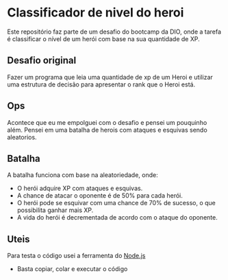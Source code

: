 # Classificador de nivel do heroi
Este repositório faz parte de um desafio do bootcamp da DIO, onde a tarefa é classificar o nível de um herói com base na sua quantidade de XP.

## Desafio original
Fazer um programa que leia uma quantidade de xp de um Heroi e utilizar uma estrutura de decisão para apresentar o rank que o Heroi está.

## Ops

Acontece que eu me empolguei com o desafio e pensei um pouquinho além. Pensei em uma batalha de herois com ataques e esquivas sendo aleatorios.

## Batalha
A batalha funciona com base na aleatoriedade, onde:

- O herói adquire XP com ataques e esquivas.
- A chance de atacar o oponente é de 50% para cada herói.
- O herói pode se esquivar com uma chance de 70% de sucesso, o que possibilita ganhar mais XP.
- A vida do herói é decrementada de acordo com o ataque do oponente.

## Uteis

Para testa o código usei a ferramenta do [Node.js](https://www.mycompiler.io/pt/new/nodejs)
- Basta copiar, colar e executar o código
